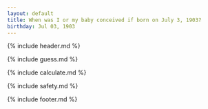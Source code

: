 ```yaml
---
layout: default
title: When was I or my baby conceived if born on July 3, 1903?
birthday: Jul 03, 1903
---
```


{% include header.md %}

{% include guess.md %}

{% include calculate.md %}

{% include safety.md %}

{% include footer.md %}



